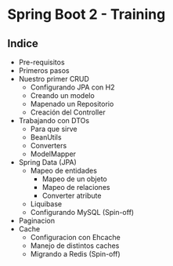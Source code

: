 # Spring Boot 2 - Training

## Indice

- Pre-requisitos
- Primeros pasos
- Nuestro primer CRUD
    - Configurando JPA con H2
    - Creando un modelo
    - Mapenado un Repositorio
    - Creación del Controller
- Trabajando con DTOs
    - Para que sirve
    - BeanUtils
    - Converters
    - ModelMapper
- Spring Data (JPA)    
    - Mapeo de entidades
        - Mapeo de un objeto
        - Mapeo de relaciones
        - Converter atribute
    - Liquibase
    - Configurando MySQL (Spin-off)
- Paginacion
- Cache
    - Configuracion con Ehcache
    - Manejo de distintos caches
    - Migrando a Redis (Spin-off)
